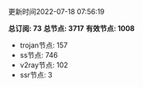 更新时间2022-07-18 07:56:19

**总订阅: 73**
**总节点: 3717**
**有效节点: 1008**
- trojan节点: 157
- ss节点: 746
- v2ray节点: 102
- ssr节点: 3
